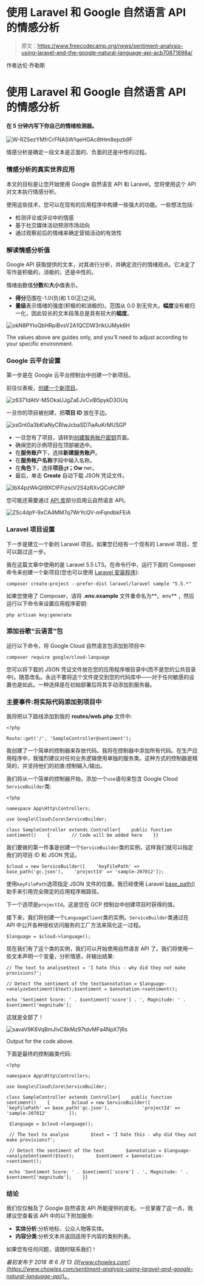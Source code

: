 # 使用 Laravel 和 Google 自然语言 API 的情感分析

> 原文：<https://www.freecodecamp.org/news/sentiment-analysis-using-laravel-and-the-google-natural-language-api-acb70871698a/>

作者达伦·乔勒斯

# 使用 Laravel 和 Google 自然语言 API 的情感分析

#### 在 5 分钟内写下你自己的情绪检测器。

![W-RZSezYMfrCrFNASW1qeHGAc8tHm8epzb9F](img/3bc943dd792aeb1478934997972bcaa2.png)

情感分析是确定一段文本是正面的、负面的还是中性的过程。

### 情感分析的真实世界应用

本文的目标是让您开始使用 Google 自然语言 API 和 Laravel。您将使用这个 API 对文本执行情感分析。

使用这些技术，您可以在现有的应用程序中构建一些强大的功能。一些想法包括:

*   检测评论或评论中的情感
*   基于社交媒体活动预测市场动向
*   通过观察前后的情绪来确定营销活动的有效性

### 解读情感分析值

Google API 获取提供的文本，对其进行分析，并确定流行的情绪观点。它决定了写作是积极的，消极的，还是中性的。

情绪由数值**分数**和**大小**值表示。

*   **得分**范围在-1.0(负)和 1.0(正)之间。
*   **量级**表示情绪的强度(积极的和消极的)。范围从 0.0 到无穷大。**幅度**没有被归一化，因此较长的文本段落总是具有较大的**幅度**。

![okN8PYIoQbHRpiBvsV2A1QCDW3rlkUJMyk6H](img/47cc7278d3ea65967856a54b36cc399d.png)

The values above are guides only, and you’ll need to adjust according to your specific environment.

### Google 云平台设置

第一步是在 Google 云平台控制台中创建一个新项目。

前往仪表板，[创建一个新项目](https://console.cloud.google.com/projectcreate)。

![z6371dAtV-MSOkaUJgZaEJvCvlB5pykD3OUq](img/6eff9f1d0ab76edc38623d7b68019b16.png)

一旦你的项目被创建，把**项目 ID** 放在手边。

![ssGnt0a3bKIaNyCRIwJcbaSD7iaAuKrMUSGP](img/4644bd068db2a0def2f488e8e263bed7.png)

*   一旦您有了项目，请转到[创建服务帐户密钥](https://console.cloud.google.com/apis/credentials/serviceaccountkey)页面。
*   确保您的示例项目在顶部被选中。
*   在**服务账户**下，选择**新建服务账户**。
*   在**服务帐户名称**字段中输入名称。
*   在**角色**下，选择**项目**g**t；Ow** ner。
*   最后，单击 **Create** 自动下载 JSON 凭证文件。

![IbX4pzWkQIl9XCtFFizscV2S4zRXvQCohCRP](img/256b93e702ca3b667851ed0d450ffe58.png)

您可能还需要通过 [API 库](https://console.developers.google.com/apis/library/language.googleapis.com)部分启用云自然语言 API。

![ZSc4dpY-9xCA4MM7q7WrYcQV-mFqndbkFEiA](img/652d5c86b0396b005edb53d8bd14abc8.png)

### Laravel 项目设置

下一步是建立一个新的 Laravel 项目。如果您已经有一个现有的 Laravel 项目，您可以跳过这一步。

我在这篇文章中使用的是 Laravel 5.5 LTS。在命令行中，运行下面的 Composer 命令来创建一个新项目(您也可以使用 [Laravel 安装程序](https://laravel.com/docs/5.5#installing-laravel)):

```
composer create-project --prefer-dist laravel/laravel sample "5.5.*"
```

如果您使用了 Composer，请将 **.env.example** 文件重命名为**。env** ，然后运行以下命令来设置应用程序密钥:

```
php artisan key:generate
```

### 添加谷歌“云语言”包

运行以下命令，将 Google Cloud 自然语言包添加到项目中:

```
composer require google/cloud-language
```

您可以将下载的 JSON 凭证文件放在您的应用程序根目录中(而不是您的公共目录中)。随意改名。永远不要将这个文件提交到您的代码库中——对于任何敏感的设置也是如此。一种选择是在初始部署后将其手动添加到服务器。

### 主要事件:将实际代码添加到项目中

我将把以下路线添加到我的 **routes/web.php** 文件中:

```
<?php 
```

```
Route::get('/', 'SampleController@sentiment');
```

我创建了一个简单的控制器来存放代码。我将在控制器中添加所有代码。在生产应用程序中，我强烈建议对任何业务逻辑使用单独的服务类。这种方式的控制器是精简的，并坚持他们的初衷:控制输入/输出。

我们将从一个简单的控制器开始，添加一个`use`语句来包含 Google Cloud `ServiceBuilder`类:

```
<?php
```

```
namespace App\Http\Controllers;
```

```
use Google\Cloud\Core\ServiceBuilder;
```

```
class SampleController extends Controller{    public function sentiment()    {        // Code will be added here    }}
```

我们要做的第一件事是创建一个`ServiceBuilder`类的实例，这样我们就可以指定我们的项目 ID 和 JSON 凭证。

```
$cloud = new ServiceBuilder([    'keyFilePath' => base_path('gc.json'),    'projectId' => 'sample-207012']);
```

使用`keyFilePath`选项指定 JSON 文件的位置。我已经使用 Laravel [base_path()](https://laravel.com/docs/5.5/helpers#method-base-path) 助手来引用完全限定的应用程序根路径。

下一个选项是`projectId`。这是您在 GCP 控制台中创建项目时获得的值。

接下来，我们将创建一个`LanguageClient`类的实例。`ServiceBuilder`类通过在 API 中公开各种授权访问服务的工厂方法来简化这一过程。

```
$language = $cloud->language();
```

现在我们有了这个类的实例，我们可以开始使用自然语言 API 了。我们将使用一些文本声明一个变量，分析情感，并输出结果:

```
// The text to analyse$text = 'I hate this - why did they not make provisions?';
```

```
// Detect the sentiment of the text$annotation = $language->analyzeSentiment($text);$sentiment = $annotation->sentiment();
```

```
echo 'Sentiment Score: ' . $sentiment['score'] . ', Magnitude: ' . $sentiment['magnitude'];
```

这就是全部了！

![savaV9K6VqBmJIvC8kMz97tdvMFa4NpX7jRs](img/5930209953c461c31ceb6d3b27483294.png)

Output for the code above.

下面是最终的控制器类代码:

```
<?php
```

```
namespace App\Http\Controllers;
```

```
use Google\Cloud\Core\ServiceBuilder;
```

```
class SampleController extends Controller{    public function sentiment()    {        $cloud = new ServiceBuilder([            'keyFilePath' => base_path('gc.json'),            'projectId' => 'sample-207012'        ]);
```

```
 $language = $cloud->language();
```

```
 // The text to analyse        $text = 'I hate this - why did they not make provisions?';
```

```
 // Detect the sentiment of the text        $annotation = $language->analyzeSentiment($text);        $sentiment = $annotation->sentiment();
```

```
 echo 'Sentiment Score: ' . $sentiment['score'] . ', Magnitude: ' . $sentiment['magnitude'];    }}
```

### 结论

我们仅仅触及了 Google 自然语言 API 所能提供的皮毛。一旦掌握了这一点，我建议您查看该 API 中的以下附加服务:

*   **实体分析**:分析地标、公众人物等实体。
*   **内容分类**:分析文本并返回适用于内容的类别列表。

如果您有任何问题，请随时联系我们！

*最初发布于 2018 年 6 月 13 日[www.chowles.com](https://www.chowles.com/sentiment-analysis-using-laravel-and-google-natural-language-api/)。*
